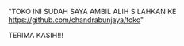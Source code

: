 "TOKO INI SUDAH SAYA AMBIL ALIH SILAHKAN KE https://github.com/chandrabunjaya/toko"

TERIMA KASIH!!!